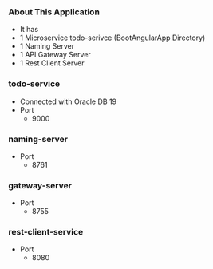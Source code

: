 ### About This Application
- It has 
 - 1 Microservice todo-serivce (BootAngularApp Directory)
 - 1 Naming Server
 - 1 API Gateway Server
 - 1 Rest Client Server

### todo-service
- Connected with Oracle DB 19
- Port
  - 9000


### naming-server
- Port
  - 8761

### gateway-server
- Port
  - 8755

### rest-client-service
- Port
  - 8080